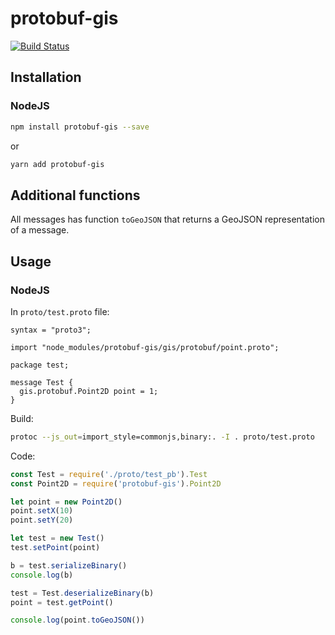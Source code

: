 # protobuf-gis

[![Build Status](https://travis-ci.org/tomi77/protobuf-gis.svg?branch=master)](https://travis-ci.org/tomi77/protobuf-gis)

## Installation

### NodeJS

~~~sh
npm install protobuf-gis --save
~~~

or

~~~sh
yarn add protobuf-gis
~~~

## Additional functions

All messages has function `toGeoJSON` that returns a GeoJSON representation of a message.

## Usage

### NodeJS

In `proto/test.proto` file:

~~~
syntax = "proto3";

import "node_modules/protobuf-gis/gis/protobuf/point.proto";

package test;

message Test {
  gis.protobuf.Point2D point = 1;
}
~~~

Build:

~~~sh
protoc --js_out=import_style=commonjs,binary:. -I . proto/test.proto
~~~

Code:

~~~js
const Test = require('./proto/test_pb').Test
const Point2D = require('protobuf-gis').Point2D

let point = new Point2D()
point.setX(10)
point.setY(20)

let test = new Test()
test.setPoint(point)

b = test.serializeBinary()
console.log(b)

test = Test.deserializeBinary(b)
point = test.getPoint()

console.log(point.toGeoJSON())
~~~
